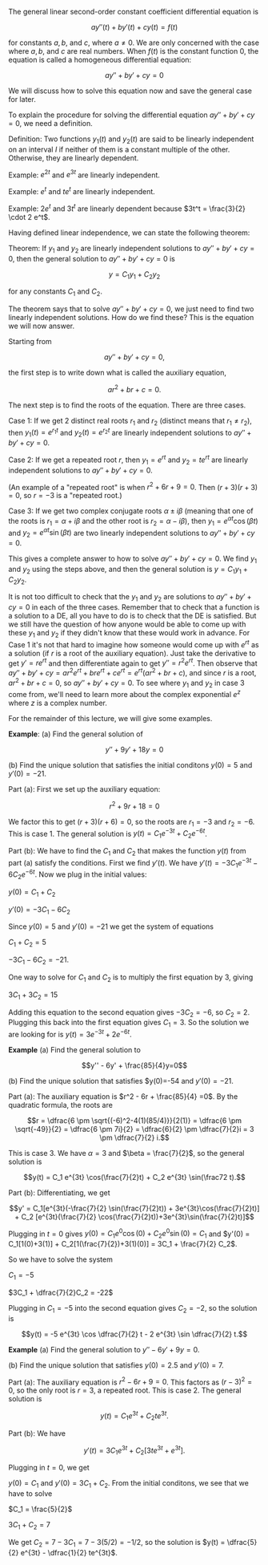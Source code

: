 The general linear second-order constant coefficient differential equation is


$$ay''(t) + by'(t) + cy(t) = f(t)$$


for constants $a,b,$ and $c$, where $a \ne 0$. We are only concerned with the case where $a,b$, and $c$ are real numbers.
When $f(t)$ is the constant function $0$, the equation is called a homogeneous differential equation:


$$ay'' + by' + cy = 0 $$


We will discuss how to solve this equation now and save the general case for later.

To explain the procedure for solving the differential equation $ay'' + by' + cy = 0$, we need a definition.

Definition: Two functions $y_1(t)$ and $y_2(t)$ are said to be linearly independent on an interval $I$ if neither of them is a constant multiple of the other. Otherwise, they are linearly dependent.

Example: $e^{2t}$ and $e^{3t}$ are linearly independent.

Example: $e^t$ and $t e^t$ are linearly independent.

Example: $2e^t$ and $3t^t$ are linearly dependent because $3t^t = \frac{3}{2} \cdot 2 e^t$.

Having defined linear independence, we can state the following theorem:

Theorem: If $y_1$ and $y_2$ are linearly independent solutions to $ay'' + by' + cy = 0$, then the general solution to $ay'' + by' + cy = 0$ is


$$
y = C_1 y_1 + C_2 y_2
$$


for any constants $C_1$ and $C_2$.

The theorem says that to solve $ay'' + by' + cy = 0$, we just need to find two linearly independent solutions. How do we find these? This is the equation we will now answer.

Starting from


$$ay'' + by' + cy = 0,$$


the first step is to write down what is called the auxiliary equation,


$$ar^2 + br + c=0.$$


The next step is to find the roots of the equation. There are three cases.

Case 1: If we get $2$ distinct real roots $r_1$ and $r_2$ (distinct means that $r_1 \ne r_2$), then $y_1(t) = e^{r_1 t}$ and $y_2(t) = e^{r_2 t}$ are linearly independent solutions to $ay'' + by' + cy = 0$.

Case 2: If we get a repeated root $r$, then $y_1 = e^{rt}$ and $y_2 = t e^{rt}$ are linearly independent solutions to $ay'' + by' + cy = 0$.

(An example of a "repeated root" is when $r^2+6r+9=0$. Then $(r+3)(r+3)=0$, so $r=-3$ is a "repeated root.)

Case 3: If we get two complex conjugate roots $\alpha \pm i \beta$ (meaning that one of the roots is $r_1 = \alpha + i \beta$ and the other root is $r_2 = \alpha - i \beta$), then $y_1 = e^{\alpha t} \cos(\beta t)$ and $y_2 = e^{\alpha t} \sin(\beta t)$ are two linearly independent solutions to $ay'' + by' + cy = 0$.

This gives a complete answer to how to solve $ay'' + by' + cy = 0$. We find $y_1$ and $y_2$ using the steps above, and then the general solution is $y = C_1 y_1 + C_2 y_2$.

It is not too difficult to check that the $y_1$ and $y_2$ are solutions to $ay'' + by' + cy = 0$ in each of the three cases. Remember that to check that a function is a solution to a DE, all you have to do is to check that the DE is satisfied. But we still have the question of how anyone would be able to come up with these $y_1$ and $y_2$ if they didn't know that these would work in advance. For Case 1 it's not that hard to imagine how someone would come up with $e^{rt}$ as a solution (if $r$ is a root of the auxiliary equation). Just take the derivative to get $y' = re^{rt}$ and then differentiate again to get $y'' = r^2 e^{rt}$. Then observe that $ay'' + by' + cy = a r^2 e^{rt} + br e^{rt} + c e^{rt} = e^{rt}(ar^2 + br + c)$, and since $r$ is a root, $ar^2 + br+c=0$, so $ay'' + by' + cy = 0$. To see where $y_1$ and $y_2$ in case 3 come from, we'll need to learn more about the complex exponential $e^{z}$ where $z$ is a complex number.

For the remainder of this lecture, we will give some examples.

**Example**: (a) Find the general solution of

$$y'' + 9y' + 18y = 0$$

(b) Find the unique solution that satisfies the initial conditons $y(0)=5$ and $y'(0)=-21$.

Part (a): First we set up the auxiliary equation:

$$r^2+9r+18=0$$

We factor this to get $(r+3)(r+6)=0$, so the roots are $r_1 = -3$ and $r_2=-6$. This is case 1. The general solution is $y(t) = C_1 e^{-3t} + C_2 e^{-6t}$.

Part (b): We have to find the $C_1$ and $C_2$ that makes the function $y(t)$ from part (a) satisfy the conditions. First we find $y'(t)$. We have $y'(t) = -3C_1 e^{-3t} -6 C_2 e^{-6t}$. Now we plug in the initial values:

$y(0) = C_1 + C_2$

$y'(0) = -3 C_1 - 6C_2$

Since $y(0)=5$ and $y'(0)=-21$ we get the system of equations

$C_1 + C_2 = 5$

$-3C_1 - 6C_2 = -21$.

One way to solve for $C_1$ and $C_2$ is to multiply the first equation by $3$, giving

$3C_1 + 3C_2 = 15$

Adding this equation to the second equation gives $-3 C_2 = -6$, so $C_2=2$. Plugging this back into the first equation gives $C_1 = 3$. So the solution we are looking for is $y(t) = 3 e^{-3t} + 2e^{-6t}$.

**Example** (a) Find the general solution to

$$y'' - 6y' + \frac{85}{4}y=0$$

(b) Find the unique solution that satisfies $y(0)=-54 and $y'(0)=-21$.

Part (a): The auxiliary equation is $r^2 - 6r + \frac{85}{4} =0$. By the quadratic formula, the roots are

$$r = \dfrac{6 \pm \sqrt{(-6)^2-4(1)(85/4)}}{2(1)} = \dfrac{6 \pm \sqrt{-49}}{2} = \dfrac{6 \pm 7i}{2} = \dfrac{6}{2} \pm \dfrac{7}{2}i = 3 \pm \dfrac{7}{2} i.$$

This is case 3. We have $\alpha = 3$ and $\beta = \frac{7}{2}$, so the general solution is

$$y(t) = C_1 e^{3t} \cos(\frac{7}{2}t) + C_2 e^{3t} \sin(\frac72 t).$$

Part (b): Differentiating, we get

$$y' = C_1[e^{3t}(-\frac{7}{2} \sin(\frac{7}{2}t)) + 3e^{3t}\cos(\frac{7}{2}t)] + C_2 [e^{3t}(\frac{7}{2} \cos(\frac{7}{2}t))+3e^{3t}\sin(\frac{7}{2}t)]$$

Plugging in $t=0$ gives $y(0)=C_1 e^0 \cos(0) + C_2 e^0 \sin(0) = C_1$ and $y'(0) = C_1[1(0)+3(1)] + C_2[1(\frac{7}{2})+3(1)(0)] = 3C_1 + \frac{7}{2} C_2$.

So we have to solve the system

$C_1= -5$

$3C_1 + \dfrac{7}{2}C_2 = -22$


Plugging in $C_1=-5$ into the second equation gives $C_2=-2$, so the solution is

$$y(t) = -5 e^{3t} \cos \dfrac{7}{2} t - 2 e^{3t} \sin \dfrac{7}{2} t.$$

**Example** (a) Find the general solution to $y''-6y'+9y=0$.

(b) Find the unique solution that satisfies $y(0)=2.5$ and $y'(0)=7$.

Part (a): The auxiliary equation is $r^2-6r+9=0$. This factors as $(r-3)^2=0$, so the only root is $r=3$, a repeated root. This is case 2. The general solution is

$$y(t) = C_1 e^{3t} + C_2 t e^{3t}.$$

Part (b): We have

$$y'(t) = 3 C_1 e^{3t} + C_2[ 3 t e^{3t} + e^{3t}].$$

Plugging in $t=0$, we get

$y(0) = C_1$ and $y'(0) = 3 C_1 + C_2$. From the initial conditons, we see that we have to solve

$C_1 = \frac{5}{2}$

$3C_1 + C_2 = 7$

We get $C_2 = 7 - 3 C_1 = 7 - 3(5/2) = -1/2$, so the solution is $y(t) = \dfrac{5}{2} e^{3t} - \dfrac{1}{2} te^{3t}$.
